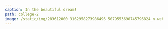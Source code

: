 ```yaml
---
caption: In the beautiful dream!
path: college-2
image: /static/img/283612000_3162958273986496_5079553690745796824_n.webp
---
```

